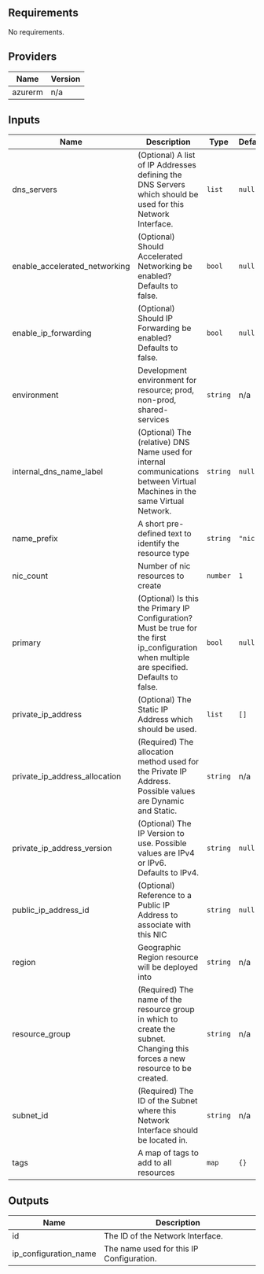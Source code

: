 ## Requirements

No requirements.

## Providers

| Name | Version |
|------|---------|
| azurerm | n/a |

## Inputs

| Name | Description | Type | Default | Required |
|------|-------------|------|---------|:--------:|
| dns\_servers | (Optional) A list of IP Addresses defining the DNS Servers which should be used for this Network Interface. | `list` | `null` | no |
| enable\_accelerated\_networking | (Optional) Should Accelerated Networking be enabled? Defaults to false. | `bool` | `null` | no |
| enable\_ip\_forwarding | (Optional) Should IP Forwarding be enabled? Defaults to false. | `bool` | `null` | no |
| environment | Development environment for resource; prod, non-prod, shared-services | `string` | n/a | yes |
| internal\_dns\_name\_label | (Optional) The (relative) DNS Name used for internal communications between Virtual Machines in the same Virtual Network. | `string` | `null` | no |
| name\_prefix | A short pre-defined text to identify the resource type | `string` | `"nic"` | no |
| nic\_count | Number of nic resources to create | `number` | `1` | no |
| primary | (Optional) Is this the Primary IP Configuration? Must be true for the first ip\_configuration when multiple are specified. Defaults to false. | `bool` | `null` | no |
| private\_ip\_address | (Optional) The Static IP Address which should be used. | `list` | `[]` | no |
| private\_ip\_address\_allocation | (Required) The allocation method used for the Private IP Address. Possible values are Dynamic and Static. | `string` | n/a | yes |
| private\_ip\_address\_version | (Optional) The IP Version to use. Possible values are IPv4 or IPv6. Defaults to IPv4. | `string` | `null` | no |
| public\_ip\_address\_id | (Optional) Reference to a Public IP Address to associate with this NIC | `string` | `null` | no |
| region | Geographic Region resource will be deployed into | `string` | n/a | yes |
| resource\_group | (Required) The name of the resource group in which to create the subnet. Changing this forces a new resource to be created. | `string` | n/a | yes |
| subnet\_id | (Required) The ID of the Subnet where this Network Interface should be located in. | `string` | n/a | yes |
| tags | A map of tags to add to all resources | `map` | `{}` | no |

## Outputs

| Name | Description |
|------|-------------|
| id | The ID of the Network Interface. |
| ip\_configuration\_name | The name used for this IP Configuration. |

